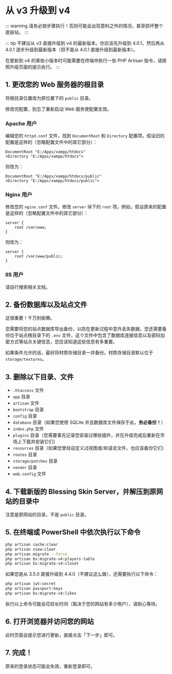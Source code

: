 # 从 v3 升级到 v4

::: warning
请务必按步骤执行！否则可能会出现意料之外的情况，甚至损坏整个皮肤站。
:::

::: tip
不建议从 v3 直接升级到 v4 的最新版本。你应该先升级到 4.0.1，然后再从 4.0.1 逐步升级到最新版本（但不是从 4.0.1 直接升级到最新版本）。

在更新到 v4 的某些小版本时可能需要在终端中执行一些 PHP Artisan 指令，请按照升级页面的提示执行。
:::

## 1. 更改您的 Web 服务器的根目录

将根目录位置改为原位置下的 `public` 目录。

修改完配置，别忘了重新启动 Web 服务使配置生效。

### Apache 用户

编辑您的 `httpd.conf` 文件，找到 `DocumentRoot` 和 `Directory` 配置项。假设旧的配置是这样的（忽略配置文件中的其它部分）：

```config
DocumentRoot "E:/Apps/xampp/htdocs"
<Directory "E:/Apps/xampp/htdocs">
```

则改为：

```config
DocumentRoot "E:/Apps/xampp/htdocs/public"
<Directory "E:/Apps/xampp/htdocs/public">
```

### Nginx 用户

修改您的 `nginx.conf` 文件。修改 `server` 块下的 `root` 项。例如，假设原来的配置是这样的（忽略配置文件中的其它部分）：

```config
server {
    root /var/www;
}
```

则改为：

```config
server {
    root /var/www/public;
}
```

### IIS 用户

请自行搜索相关文档。

## 2. 备份数据库以及站点文件

这很重要！千万别偷懒。

您需要将您的站点数据库导出备份，以防在更新过程中意外丢失数据。您还需要备份位于站点根目录下的 `.env` 文件，这个文件中包含了数据库连接信息以及密码加密方式等站点关键信息，您应该知道这些信息有多重要。

如果条件允许的话，最好将材质存储目录一并备份。材质存储目录默认位于 `storage/textures`。

## 3. 删除以下目录、文件

- `.htaccess` 文件
- `app` 目录
- `artisan` 文件
- `bootstrap` 目录
- `config` 目录
- `database` 目录（如果您使用 SQLite 并且数据库文件保存于此，**务必备份！**）
- `index.php` 文件
- `plugins` 目录（您需要事先记录您安装过哪些插件，并在升级完成后重新在市场上下载并安装它们）
- `resources` 目录（如果您曾经自定义过视图或/和语言文件，也应该备份它们）
- `routes` 目录
- `storage/patches` 目录
- `vendor` 目录
- `web.config` 文件

## 4. 下载新版的 Blessing Skin Server，并解压到原网站的目录中

注意是原网站的目录，不是 `public` 目录。

## 5. 在终端或 PowerShell 中依次执行以下命令

```sh
php artisan cache:clear
php artisan view:clear
php artisan migrate --force
php artisan bs:migrate-v4:players-table
php artisan bs:migrate-v4:closet
```

如果您是从 3.5.0 直接升级到 4.4.0（不建议这么做），还需要执行以下命令：

```sh
php artisan jwt:secret
php artisan passport:keys
php artisan bs:migrate-v4:likes
```

执行以上命令可能会花较长时间（取决于您的网站有多少用户），请耐心等待。

## 6. 打开浏览器并访问您的网站

此时页面会提示您进行更新，直接点击「下一步」即可。

## 7. 完成！

原来的登录状态可能会失效，重新登录即可。
